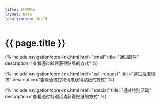 ```yaml
---
title: 获得贴纸
layout: base
localization: zh-CN
---
```


# {{ page.title }}

{% include navigation/core-link.html
    href="email"
    title="通过邮件"
    description="查看通过邮件获得贴纸的方式"
%}

{% include navigation/core-link.html
    href="pull-request"
    title="通过拉取请求"
    description="查看通过拉取请求获得贴纸的方式"
%}

{% include navigation/core-link.html
    href="special"
    title="通过特别活动"
    description="查看通过特别活动获得贴纸的方式"
%}